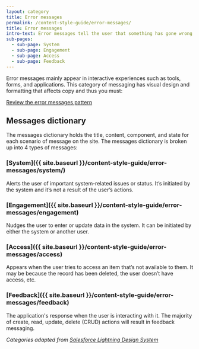 ```yaml
---
layout: category
title: Error messages
permalink: /content-style-guide/error-messages/
title: Error messages
intro-text: Error messages tell the user that something has gone wrong. These messages should be clear, direct, and have an actionable call to action (CTA) for the user.
sub-pages:
  - sub-page: System
  - sub-page: Engagement
  - sub-page: Access
  - sub-page: Feedback
---
```


Error messages mainly appear in interactive experiences such as tools, forms, and applications. This category of messaging has visual design and formatting that affects copy and thus you must: 

<a class="vads-c-action-link--blue" href="{{ site.baseurl }}/patterns/messaging-error-messages">Review the error messages pattern</a>

## Messages dictionary

The messages dictionary holds the title, content, component, and state for each scenario of message on the site. The messages dictionary is broken up into 4 types of messages:

### [System]({{ site.baseurl }}/content-style-guide/error-messages/system/)

Alerts the user of important system-related issues or status. It’s initiated by the system and it’s not a result of the user’s actions.

### [Engagement]({{ site.baseurl }}/content-style-guide/error-messages/engagement)
Nudges the user to enter or update data in the system. It can be initiated by either the system or another user.

### [Access]({{ site.baseurl }}/content-style-guide/error-messages/access)
Appears when the user tries to access an item that’s not available to them. It may be because the record has been deleted, the user doesn’t have access, etc.

### [Feedback]({{ site.baseurl }}/content-style-guide/error-messages/feedback)
The application's response when the user is interacting with it. The majority of create, read, update, delete (CRUD) actions will result in feedback messaging.

_Categories adapted from [Salesforce Lightning Design System](https://www.lightningdesignsystem.com/guidelines/messaging/types)_